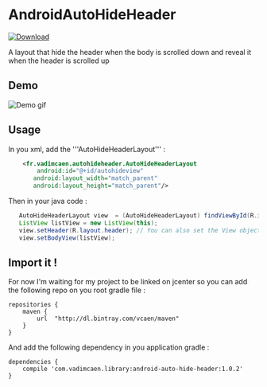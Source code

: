 # AndroidAutoHideHeader
[ ![Download](https://api.bintray.com/packages/vcaen/maven/android-auto-hide-header/images/download.svg) ](https://bintray.com/vcaen/maven/android-auto-hide-header/_latestVersion)

A layout that hide the header when the body is scrolled down and reveal it when the header is scrolled up

## Demo

![Demo gif](https://raw.githubusercontent.com/vcaen/AndroidAutoHideHeader/master/example.gif)

## Usage

In you xml, add the '''AutoHideHeaderLayout''' : 

```xml
    <fr.vadimcaen.autohideheader.AutoHideHeaderLayout
        android:id="@+id/autohideview"
       android:layout_width="match_parent"
       android:layout_height="match_parent"/>
``` 

Then in your java code : 
 ```java
    AutoHideHeaderLayout view  = (AutoHideHeaderLayout) findViewById(R.id.autohideview);
    ListView listView = new ListView(this);
    view.setHeader(R.layout.header); // You can also set the View object
    view.setBodyView(listView);
```

## Import it ! 

For now I'm waiting for my project to be linked on jcenter so you can add the following repo on you root gradle file : 

```
repositories {
    maven {
        url  "http://dl.bintray.com/vcaen/maven" 
    }
}
```

And add the following dependency in you application gradle :

```
dependencies {
    compile 'com.vadimcaen.library:android-auto-hide-header:1.0.2'
}
```
```
